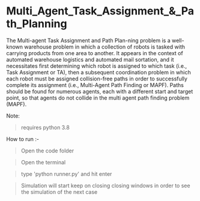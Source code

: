 # Multi_Agent_Task_Assignment_&_Path_Planning
 
 The Multi-agent Task Assignment and Path Plan-ning problem is a well-known warehouse problem in which a collection of robots is tasked with carrying products from one area to another. It appears in the context of automated warehouse logistics and automated mail sortation, and it necessitates first
  determining which robot is assigned to which task 
  (i.e., Task Assignment or TA), then a subsequent
   coordination problem in which each robot must be 
   assigned collision-free paths in order to 
   successfully complete its assignment (i.e., Multi-Agent Path Finding or MAPF). 
   Paths should be found for numerous agents, each with a different start and target point, 
   so that agents do not collide in the multi agent path finding problem (MAPF). 

Note: 
> requires python 3.8

How to run :-


>Open the code folder

>Open the terminal

>type 'python runner.py' and hit enter

>Simulation will start keep on closing closing windows in order to see the simulation of the next case
